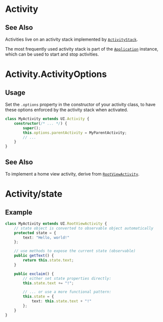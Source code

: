 # Activity

## See Also
Activities live on an activity stack implemented by [`ActivityStack`](#ActivityStack).

The most frequently used activity stack is part of the [`Application`](#Application) instance, which can be used to start and stop activities.


# Activity.ActivityOptions

## Usage

Set the `.options` property in the constructor of your activity class, to have these options enforced by the activity stack when activated.

```typescript
class MyActivity extends UI.Activity {
    constructor(/* ... */) {
        super();
        this.options.parentActivity = MyParentActivity;
        // ...
    }
}
```

## See Also

To implement a home view activity, derive from [`RootViewActivity`](#RootViewActivity).


# Activity/state

## Example

```typescript
class MyActivity extends UI.RootViewActivity {
    // state object is converted to observable object automatically
    protected state = {
        text: "Hello, world!"
    };

    // use methods to expose the current state (observable)
    public getText() {
        return this.state.text;
    }

    public exclaim() {
        // either set state properties directly:
        this.state.text += "!";

        // ... or use a more functional pattern:
        this.state = {
            text: this.state.text + "!"
        };
    }
}
```